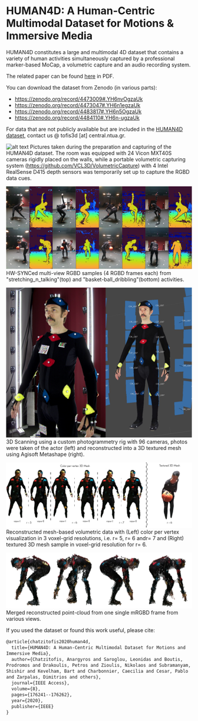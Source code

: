 # HUMAN4D: A Human-Centric Multimodal Dataset for Motions & Immersive Media

HUMAN4D constitutes a large and multimodal 4D dataset that contains a variety of human activities simultaneously captured by a professional marker-based MoCap, a volumetric capture and an audio recording system.

The related paper can be found [here](https://ieeexplore.ieee.org/stamp/stamp.jsp?arnumber=9204617) in PDF.

You can download the dataset from Zenodo (in various parts):
- https://zenodo.org/record/4473009#.YH6nvOgzaUk
- https://zenodo.org/record/4473047#.YH6n1egzaUk
- https://zenodo.org/record/4483817#.YH6n5OgzaUk
- https://zenodo.org/record/4484110#.YH6n-ugzaUk

For data that are not publicly available but are included in the [HUMAN4D dataset](https://ieeexplore.ieee.org/stamp/stamp.jsp?arnumber=9204617), contact us @ tofis3d [at] central.ntua.gr.

![alt text](https://raw.githubusercontent.com/tofis/myurls/master/human4d/imgs/facilities.png)
Pictures taken during the preparation and capturing of the HUMAN4D dataset. The room was equipped with 24 Vicon MXT40S cameras rigidly placed on the walls, while a portable volumetric capturing system (https://github.com/VCL3D/VolumetricCapture) with 4 Intel RealSense D415 depth sensors was temporarily set up to capture the RGBD data cues.

![alt text](https://raw.githubusercontent.com/tofis/myurls/master/human4d/imgs/rgbd2.png)
HW-SYNCed multi-view RGBD samples (4 RGBD frames each) from "stretching_n_talking"(top) and "basket-ball_dribbling"(bottom) activities. 

![alt text](https://raw.githubusercontent.com/tofis/myurls/master/human4d/imgs/actor_bodyscan_s.png)
3D Scanning using a custom photogrammetry rig with 96 cameras, photos were taken of the actor (left) and reconstructed into a 3D textured mesh using Agisoft Metashape (right).

![alt text](https://raw.githubusercontent.com/tofis/myurls/master/human4d/imgs/meshreco2.png)
Reconstructed mesh-based volumetric  data  with  (Left)  color  per  vertex  visualization  in 3  voxel-grid resolutions, i.e. r= 5, r= 6 andr= 7 and (Right) textured 3D mesh sample in voxel-grid resolution for r= 6.

![alt text](https://raw.githubusercontent.com/tofis/myurls/master/human4d/imgs/pcloud.png)
Merged reconstructed point-cloud from one single mRGBD frame from various views.

If you used the dataset or found this work useful, please cite:
```
@article{chatzitofis2020human4d,
  title={HUMAN4D: A Human-Centric Multimodal Dataset for Motions and Immersive Media},
  author={Chatzitofis, Anargyros and Saroglou, Leonidas and Boutis, Prodromos and Drakoulis, Petros and Zioulis, Nikolaos and Subramanyam, Shishir and Kevelham, Bart and Charbonnier, Caecilia and Cesar, Pablo and Zarpalas, Dimitrios and others},
  journal={IEEE Access},
  volume={8},
  pages={176241--176262},
  year={2020},
  publisher={IEEE}
}
```
